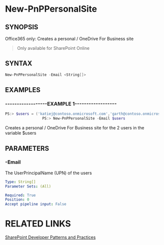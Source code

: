 # New-PnPPersonalSite

## SYNOPSIS
Office365 only: Creates a personal / OneDrive For Business site

>Only available for SharePoint Online

## SYNTAX 

```powershell
New-PnPPersonalSite -Email <String[]>
```

## EXAMPLES

### ------------------EXAMPLE 1------------------
```powershell
PS:> $users = ('katiej@contoso.onmicrosoft.com','garth@contoso.onmicrosoft.com')
                 PS:> New-PnPPersonalSite -Email $users
```

Creates a personal / OneDrive For Business site for the 2 users in the variable $users

## PARAMETERS

### -Email
The UserPrincipalName (UPN) of the users

```yaml
Type: String[]
Parameter Sets: (All)

Required: True
Position: 0
Accept pipeline input: False
```

# RELATED LINKS

[SharePoint Developer Patterns and Practices](http://aka.ms/sppnp)